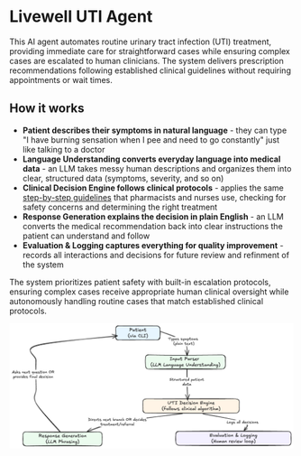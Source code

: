 # Livewell UTI Agent

This AI agent automates routine urinary tract infection (UTI) treatment, providing immediate care for straightforward cases while ensuring complex cases are escalated to human clinicians. The system delivers prescription recommendations following established clinical guidelines without requiring appointments or wait times.

## How it works
- **Patient describes their symptoms in natural language** - they can type "I have burning sensation when I pee and need to go constantly" just like talking to a doctor
- **Language Understanding converts everyday language into medical data** - an LLM takes messy human descriptions and organizes them into clear, structured data (symptoms, severity, and so on)
- **Clinical Decision Engine follows clinical protocols** - applies the same [step-by-step guidelines](https://www.ocpinfo.com/wp-content/uploads/2022/12/assessment-prescribing-algorithm-urinary-tract-infection-english.pdf) that pharmacists and nurses use, checking for safety concerns and determining the right treatment
- **Response Generation explains the decision in plain English** - an LLM converts the medical recommendation back into clear instructions the patient can understand and follow
- **Evaluation & Logging captures everything for quality improvement** - records all interactions and decisions for future review and refinment of the system

The system prioritizes patient safety with built-in escalation protocols, ensuring complex cases receive appropriate human clinical oversight while autonomously handling routine cases that match established clinical protocols.

<p align="center">
  <img src="livewell.png" alt="system-architecture" width="750"/>
</p>

